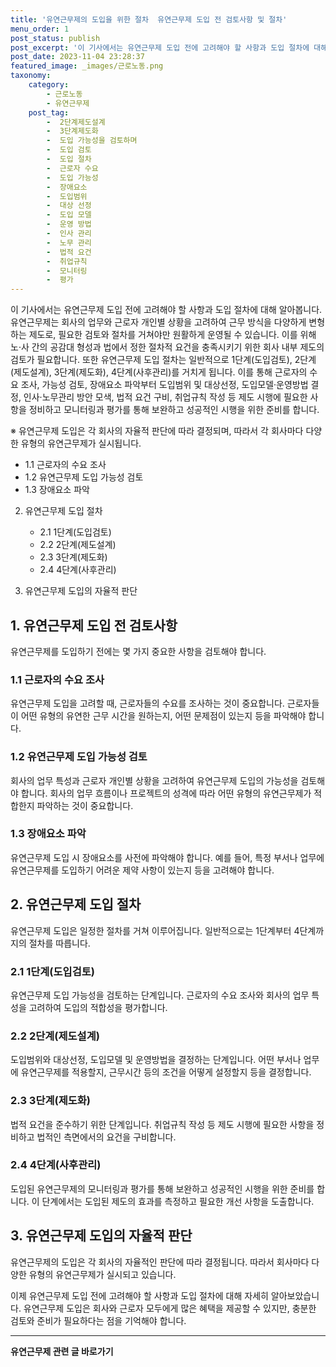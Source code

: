 ```yaml
---
title: '유연근무제의 도입을 위한 절차  유연근무제 도입 전 검토사항 및 절차'
menu_order: 1
post_status: publish
post_excerpt: '이 기사에서는 유연근무제 도입 전에 고려해야 할 사항과 도입 절차에 대해 알아봅니다. 유연근무제는 회사의 업무와 근로자 개인별 상황을 고려하여 근무 방식을 다양하게 변형하는 제도로, 필요한 검토와 절차를 거쳐야만 원활하게 운영될 수 있습니다. 이를 위해 노 사 간의 공감대 형성과 법에서 정한 절차적 요건을 충족시키기 위한 회사 내부 제도의 검토가 필요합니다. 또한 유연근무제 도입 절차는 일반적으로 1단계 도입검토 , 2단계 제도설계 , 3단계 제도화 , 4단계 사후관리 를 거치게 됩니다. 이를 통해 근로자의 수요 조사, 가능성 검토, 장애요소 파악부터 도입범위 및 대상선정, 도입모델 운영방법 결정, 인사 노무관리 방안 모색, 법적 요건 구비, 취업규칙 작성 등 제도 시행에 필요한 사항을 정비하고 모니터링과 평가를 통해 보완하고 성공적인 시행을 위한 준비를 합니다.'
post_date: 2023-11-04 23:28:37
featured_image: _images/근로노동.png
taxonomy:
    category:
        - 근로노동
        - 유연근무제
    post_tag:
        -  2단계제도설계
        -  3단계제도화
        -  도입 가능성을 검토하며
        -  도입 검토
        -  도입 절차
        -  근로자 수요
        -  도입 가능성
        -  장애요소
        -  도입범위
        -  대상 선정
        -  도입 모델
        -  운영 방법
        -  인사 관리
        -  노무 관리
        -  법적 요건
        -  취업규칙
        -  모니터링
        -  평가
---
```



이 기사에서는 유연근무제 도입 전에 고려해야 할 사항과 도입 절차에 대해 알아봅니다. 유연근무제는 회사의 업무와 근로자 개인별 상황을 고려하여 근무 방식을 다양하게 변형하는 제도로, 필요한 검토와 절차를 거쳐야만 원활하게 운영될 수 있습니다. 이를 위해 노·사 간의 공감대 형성과 법에서 정한 절차적 요건을 충족시키기 위한 회사 내부 제도의 검토가 필요합니다. 또한 유연근무제 도입 절차는 일반적으로 1단계(도입검토), 2단계(제도설계), 3단계(제도화), 4단계(사후관리)를 거치게 됩니다. 이를 통해 근로자의 수요 조사, 가능성 검토, 장애요소 파악부터 도입범위 및 대상선정, 도입모델·운영방법 결정, 인사·노무관리 방안 모색, 법적 요건 구비, 취업규칙 작성 등 제도 시행에 필요한 사항을 정비하고 모니터링과 평가를 통해 보완하고 성공적인 시행을 위한 준비를 합니다.

※ 유연근무제 도입은 각 회사의 자율적 판단에 따라 결정되며, 따라서 각 회사마다 다양한 유형의 유연근무제가 실시됩니다.

   - 1.1 근로자의 수요 조사
   - 1.2 유연근무제 도입 가능성 검토
   - 1.3 장애요소 파악
   
2. 유연근무제 도입 절차
   - 2.1 1단계(도입검토)
   - 2.2 2단계(제도설계)
   - 2.3 3단계(제도화)
   - 2.4 4단계(사후관리)
   
3. 유연근무제 도입의 자율적 판단

## 1. 유연근무제 도입 전 검토사항

유연근무제를 도입하기 전에는 몇 가지 중요한 사항을 검토해야 합니다.

### 1.1 근로자의 수요 조사

유연근무제 도입을 고려할 때, 근로자들의 수요를 조사하는 것이 중요합니다. 근로자들이 어떤 유형의 유연한 근무 시간을 원하는지, 어떤 문제점이 있는지 등을 파악해야 합니다.

### 1.2 유연근무제 도입 가능성 검토

회사의 업무 특성과 근로자 개인별 상황을 고려하여 유연근무제 도입의 가능성을 검토해야 합니다. 회사의 업무 흐름이나 프로젝트의 성격에 따라 어떤 유형의 유연근무제가 적합한지 파악하는 것이 중요합니다.

### 1.3 장애요소 파악

유연근무제 도입 시 장애요소를 사전에 파악해야 합니다. 예를 들어, 특정 부서나 업무에 유연근무제를 도입하기 어려운 제약 사항이 있는지 등을 고려해야 합니다.

## 2. 유연근무제 도입 절차

유연근무제 도입은 일정한 절차를 거쳐 이루어집니다. 일반적으로는 1단계부터 4단계까지의 절차를 따릅니다.

### 2.1 1단계(도입검토)

유연근무제 도입 가능성을 검토하는 단계입니다. 근로자의 수요 조사와 회사의 업무 특성을 고려하여 도입의 적합성을 평가합니다.

### 2.2 2단계(제도설계)

도입범위와 대상선정, 도입모델 및 운영방법을 결정하는 단계입니다. 어떤 부서나 업무에 유연근무제를 적용할지, 근무시간 등의 조건을 어떻게 설정할지 등을 결정합니다.

### 2.3 3단계(제도화)

법적 요건을 준수하기 위한 단계입니다. 취업규칙 작성 등 제도 시행에 필요한 사항을 정비하고 법적인 측면에서의 요건을 구비합니다.

### 2.4 4단계(사후관리)

도입된 유연근무제의 모니터링과 평가를 통해 보완하고 성공적인 시행을 위한 준비를 합니다. 이 단계에서는 도입된 제도의 효과를 측정하고 필요한 개선 사항을 도출합니다.

## 3. 유연근무제 도입의 자율적 판단

유연근무제의 도입은 각 회사의 자율적인 판단에 따라 결정됩니다. 따라서 회사마다 다양한 유형의 유연근무제가 실시되고 있습니다.

이제 유연근무제 도입 전에 고려해야 할 사항과 도입 절차에 대해 자세히 알아보았습니다. 유연근무제 도입은 회사와 근로자 모두에게 많은 혜택을 제공할 수 있지만, 충분한 검토와 준비가 필요하다는 점을 기억해야 합니다.
<!-- wp:separator -->
<hr class="wp-block-separator has-alpha-channel-opacity"/>
<!-- /wp:separator -->

<!-- wp:group {"backgroundColor":"base","layout":{"type":"constrained"}} -->
<div class="wp-block-group has-base-background-color has-background"><!-- wp:paragraph {"align":"center","fontSize":"medium"} -->
<p class="has-text-align-center has-large-font-size"><strong>유연근무제 관련 글 바로가기</strong></p>
<!-- /wp:paragraph -->


<!-- wp:latest-posts {"categories":[{"id":11200,"count":19,"description":"","link":"https://uknowlaw.com/category/%ec%9c%a0%ec%97%b0%ea%b7%bc%eb%ac%b4%ec%a0%9c/","name":"유연근무제","slug":"유연근무제","taxonomy":"category","parent":0,"meta":[],"_links":{"self":[{"href":"https://uknowlaw.com/wp-json/wp/v2/categories/11200"}],"collection":[{"href":"https://uknowlaw.com/wp-json/wp/v2/categories"}],"about":[{"href":"https://uknowlaw.com/wp-json/wp/v2/taxonomies/category"}],"wp:post_type":[{"href":"https://uknowlaw.com/wp-json/wp/v2/posts?categories=11200"}],"curies":[{"name":"wp","href":"https://api.w.org/{rel}","templated":true}]}}],"postsToShow":100,"excerptLength":28,"postLayout":"grid","columns":2,"featuredImageAlign":"left","featuredImageSizeSlug":"large","fontSize":18px} /--></div>
<!-- /wp:group -->